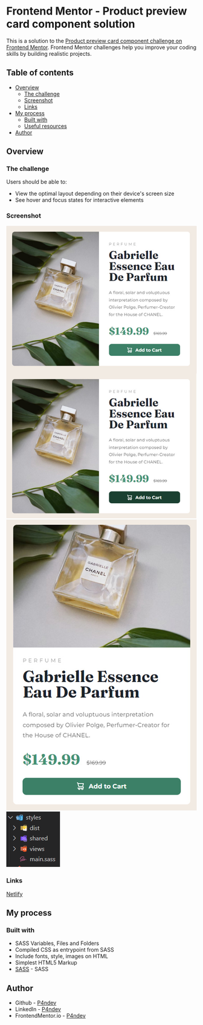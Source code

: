 # Frontend Mentor - Product preview card component solution

This is a solution to the [Product preview card component challenge on Frontend Mentor](https://www.frontendmentor.io/challenges/product-preview-card-component-GO7UmttRfa). Frontend Mentor challenges help you improve your coding skills by building realistic projects. 

## Table of contents

- [Overview](#overview)
  - [The challenge](#the-challenge)
  - [Screenshot](#screenshot)
  - [Links](#links)
- [My process](#my-process)
  - [Built with](#built-with)
  - [Useful resources](#useful-resources)
- [Author](#author)

## Overview

### The challenge

Users should be able to:

- View the optimal layout depending on their device's screen size
- See hover and focus states for interactive elements

### Screenshot

![Desktop](./screenshots/desktop.jpg)
![Mobile](./screenshots/mobile.jpg)
![SASS](./screenshots/style.png)

### Links

[Netlify](https://__________.netlify.app)

## My process

### Built with

- SASS Variables, Files and Folders
- Compiled CSS as entrypoint from SASS
- Include fonts, style, images on HTML
- Simplest HTML5 Markup
- [SASS](https://sass-lang.com) - SASS

## Author

- Github - [P4ndev](https://github.com/p4ndev)
- LinkedIn - [P4ndev](https://www.linkedin.com/in/p4ndev)
- FrontendMentor.io - [P4ndev](https://www.frontendmentor.io/profile/p4ndev)